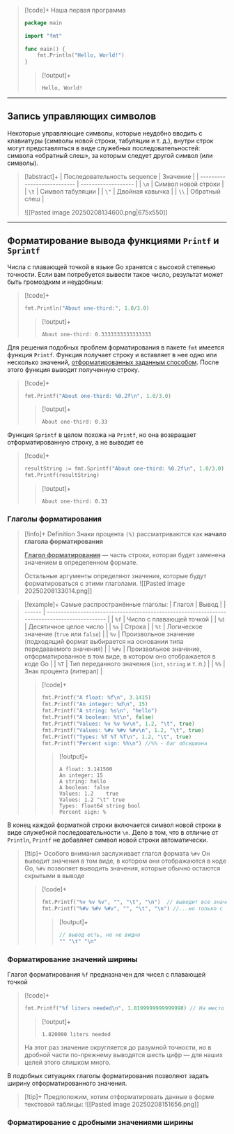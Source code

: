 > [!code]+ Наша первая программа
> ```go
> package main  
>   
> import "fmt"  
>   
> func main() {  
>     fmt.Println("Hello, World!")  
> }
> ```
> > [!output]+
> > ```py
> > Hello, World!
> > ```

---
## Запись управляющих символов
Некоторые управляющие символы, которые неудобно вводить с клавиатуры (символы новой строки, табуляции и т. д.), внутри строк могут представляться в виде служебных последовательностей: символа «обратный слеш», за которым следует другой символ (или символы).

> [!abstract]+ 
> | Последовательность sequence | Значение            |
> | --------------------------- | ------------------- |
> | `\n`                        | Символ новой строки |
> | `\t`                        | Символ табуляции    |
> | `\"`                        | Двойная кавычка     |
> | `\\`                        | Обратный слеш       |
> 
> ![[Pasted image 20250208134600.png|675x550]]




---
## Форматирование вывода функциями `Printf` и `Sprintf`

Числа с плавающей точкой в языке Go хранятся с высокой степенью точности. Если вам потребуется вывести такое число, результат может быть громоздким и неудобным:

> [!code]+
> ```go
> fmt.Println("About one-third:", 1.0/3.0)
> ```
> > [!output]+
> > ```
> > About one-third: 0.3333333333333333
> > ```

Для решения подобных проблем форматирования в пакете `fmt` имеется функция `Printf`. Функция получает строку и вставляет в нее одно или несколько значений, <u>отформатированных заданным способом</u>. После этого функция выводит полученную строку.

> [!code]+
> ```go
> fmt.Printf("About one-third: %0.2f\n", 1.0/3.0)
> ```
> > [!output]+
> > ```
> > About one-third: 0.33
> > ```

Функция `Sprintf` в целом похожа на `Printf`, но она возвращает отформатированную строку, а не выводит ее

> [!code]+
> ```go
> resultString := fmt.Sprintf("About one-third: %0.2f\n", 1.0/3.0) 
> fmt.Printf(resultString)
> ```
> > [!output]+
> > ```
> > About one-third: 0.33
> > ```

### Глаголы форматирования

> [!info]+ Definition
> Знаки процента `(%)` рассматриваются как **начало глагола форматирования** 
> 
> <u>**Глагол форматирования**</u> — часть строки, которая будет заменена значением в определенном формате. 
> 
> Остальные аргументы определяют значения, которые будут форматироваться с этими глаголами.
> ![[Pasted image 20250208133014.png]]

> [!example]+ Самые распространённые глаголы:
> | Глагол | Вывод                                                                                         |
> | ------ | --------------------------------------------------------------------------------------------- |
> | `%f`   | Число с плавающей точкой                                                                      |
> | `%d`   | Десятичное целое число                                                                        |
> | `%s`   | Строка                                                                                        |
> | `%t`   | Логическое значение (`true` или `false`)                                                      |
> | `%v`   | Произвольное значение (подходящий формат выбирается на основании типа передаваемого значения) |
> | `%#v`  | Произвольное значение, отформатированное в том виде, в котором оно отображается в коде Go     |
> | `%T`   | Тип переданного значения (`int`, `string` и т. п.)                                            |
> | `%%`   | Знак процента (литерал)                                                                       | 
> > [!code]+
> > ```go
> > fmt.Printf("A float: %f\n", 3.1415)  
> > fmt.Printf("An integer: %d\n", 15)  
> > fmt.Printf("A string: %s\n", "hello")  
> > fmt.Printf("A boolean: %t\n", false)  
> > fmt.Printf("Values: %v %v %v\n", 1.2, "\t", true)  
> > fmt.Printf("Values: %#v %#v %#v\n", 1.2, "\t", true)  
> > fmt.Printf("Types: %T %T %T\n", 1.2, "\t", true)  
> > fmt.Printf("Percent sign: %%\n") //%% - баг обсидиана
> > ```
> > > [!output]+
> > > ```
> > > A float: 3.141500
> > > An integer: 15
> > > A string: hello
> > > A boolean: false
> > > Values: 1.2 	 true
> > > Values: 1.2 "\t" true
> > > Types: float64 string bool
> > > Percent sign: %
> > > ```

В конец каждой форматной строки включается символ новой строки в виде служебной последовательности `\n`. Дело в том, что в отличие от `Println`, `Printf` не добавляет символ новой строки автоматически.

> [!tip]+ Особого внимания заслуживает глагол формата `%#v`
> Он выводит значения в том виде, в котором они отображаются в коде Go, `%#v` позволяет выводить значения, которые обычно остаются скрытыми в выводе
> > [!code]+
> > ```go
> > fmt.Printf("%v %v %v", "", "\t", "\n")  // выводит все значения...
> > fmt.Printf("%#v %#v %#v", "", "\t", "\n") //...но только с `%#v` можем фактически их увидеть
> > ```
> > >[!output]+
> > > ```go
> > > // вывод есть, но не видно
> > > "" "\t" "\n"
> > > ```

### Форматирование значений ширины 
Глагол форматирования `%f` предназначен для чисел с плавающей точкой
> [!code]+
> ```go
> fmt.Printf("%f liters needed\n", 1.8199999999999998) // На место `%f` вставляется значения, стоящее после запятой
> ```
> > [!output]+
> > ```
> > 1.820000 liters needed
> > ```
> 
> На этот раз значение округляется до разумной точности, но в дробной части по-прежнему выводятся шесть цифр — для наших целей этого слишком много.

В подобных ситуациях глаголы форматирования позволяют задать ширину отформатированного значения.

> [!tip]+ Предположим, хотим отформатировать данные в форме текстовой таблицы:
> ![[Pasted image 20250208151656.png]]

### Форматирование с дробными значениями ширины